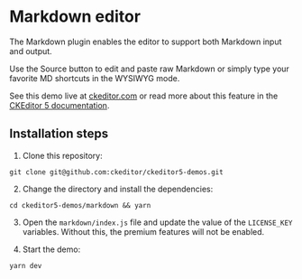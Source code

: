 # Markdown editor

The Markdown plugin enables the editor to support both Markdown input and output.

Use the Source button to edit and paste raw Markdown or simply type your favorite MD shortcuts in the WYSIWYG mode.

See this demo live at [ckeditor.com](http://ckeditor.com/ckeditor-5/demo/markdown/) or read more about this feature in the [CKEditor 5 documentation](https://ckeditor.com/docs/ckeditor5/latest/features/markdown.html).

## Installation steps

1. Clone this repository:

```shell
git clone git@github.com:ckeditor/ckeditor5-demos.git
```

2. Change the directory and install the dependencies:

```shell
cd ckeditor5-demos/markdown && yarn
```

3. Open the `markdown/index.js` file and update the value of the `LICENSE_KEY` variables. Without this, the premium features will not be enabled.

4. Start the demo:

```shell
yarn dev
```
